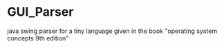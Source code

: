 # GUI_Parser
java swing parser for a tiny language given in the book "operating system concepts 9th edition"

